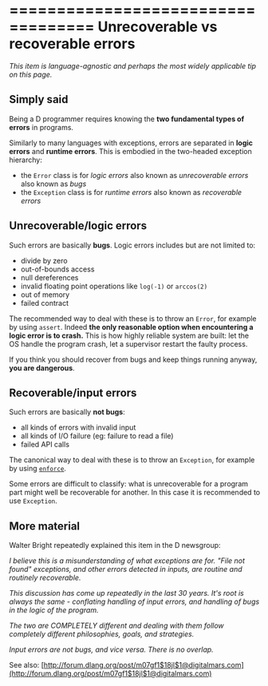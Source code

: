 ===================================
Unrecoverable vs recoverable errors
===================================

_This item is language-agnostic and perhaps the most widely applicable tip on this page._

## Simply said

Being a D programmer requires knowing the **two fundamental types of errors** in programs.


Similarly to many languages with exceptions, errors are separated in **logic errors** and **runtime errors**. This is embodied in the two-headed exception hierarchy:

- the `Error` class is for _logic errors_ also known as _unrecoverable errors_ also known as _bugs_
- the `Exception` class is for _runtime errors_ also known as _recoverable errors_

## Unrecoverable/logic errors

Such errors are basically **bugs**. Logic errors includes but are not limited to:

- divide by zero
- out-of-bounds access
- null dereferences
- invalid floating point operations like `log(-1)` or `arccos(2)`
- out of memory
- failed contract

The recommended way to deal with these is to throw an `Error`, for example by using `assert`. Indeed **the only reasonable option when encountering a logic error is to crash.** This is how highly reliable system are built: let the OS handle the program crash, let a supervisor restart the faulty process.

If you think you should recover from bugs and keep things running anyway, **you are dangerous**.

## Recoverable/input errors

Such errors are basically **not bugs**:

- all kinds of errors with invalid input
- all kinds of I/O failure (eg: failure to read a file)
- failed API calls

The canonical way to deal with these is to throw an `Exception`, for example by using [`enforce`](#Phobos-gems).

Some errors are difficult to classify: what is unrecoverable for a program part might well be recoverable for another. In this case it is recommended to use `Exception`.

## More material

Walter Bright repeatedly explained this item in the D newsgroup:

_I believe this is a misunderstanding of what exceptions are for. "File not found" exceptions, and other errors detected in inputs, are routine and routinely recoverable._

_This discussion has come up repeatedly in the last 30 years. It's root is always the same - conflating handling of input errors, and handling of bugs in the logic of the program._

_The two are COMPLETELY different and dealing with them follow completely different philosophies, goals, and strategies._

_Input errors are not bugs, and vice versa. There is no overlap._

See also: [http://forum.dlang.org/post/m07gf1$18jl$1@digitalmars.com](http://forum.dlang.org/post/m07gf1$18jl$1@digitalmars.com)
